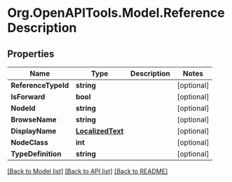 # Org.OpenAPITools.Model.ReferenceDescription

## Properties

Name | Type | Description | Notes
------------ | ------------- | ------------- | -------------
**ReferenceTypeId** | **string** |  | [optional] 
**IsForward** | **bool** |  | [optional] 
**NodeId** | **string** |  | [optional] 
**BrowseName** | **string** |  | [optional] 
**DisplayName** | [**LocalizedText**](LocalizedText.md) |  | [optional] 
**NodeClass** | **int** |  | [optional] 
**TypeDefinition** | **string** |  | [optional] 

[[Back to Model list]](../README.md#documentation-for-models) [[Back to API list]](../README.md#documentation-for-api-endpoints) [[Back to README]](../README.md)

